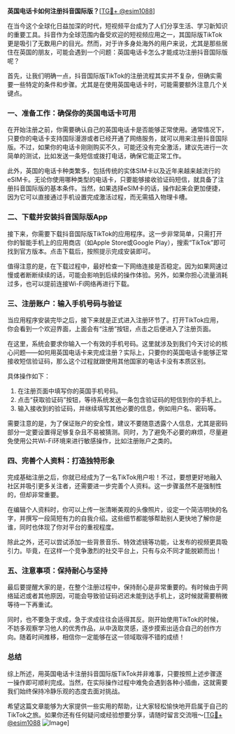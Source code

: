 **英国电话卡如何注册抖音国际版？**[[TG💪+ @esim1088](https://t.me/s/esim1088)]

在当今这个全球化日益加深的时代，短视频平台成为了人们分享生活、学习新知识的重要工具。抖音作为全球范围内备受欢迎的短视频应用之一，其国际版TikTok更是吸引了无数用户的目光。然而，对于许多身处海外的用户来说，尤其是那些居住在英国的朋友，可能会遇到一个问题：英国电话卡怎么才能成功注册抖音国际版呢？

首先，让我们明确一点，抖音国际版TikTok的注册流程其实并不复杂，但确实需要一些特定的条件和步骤。尤其是在使用英国电话卡时，可能需要额外注意几个关键点。

### **一、准备工作：确保你的英国电话卡可用**

在开始注册之前，你需要确认自己的英国电话卡是否能够正常使用。通常情况下，只要你的电话卡支持国际漫游或者已经开通了网络服务，就可以用来注册抖音国际版。不过，如果你的电话卡刚刚购买不久，可能还没有完全激活，建议先进行一次简单的测试，比如发送一条短信或拨打电话，确保它能正常工作。

此外，英国的电话卡种类繁多，包括传统的实体SIM卡以及近年来越来越流行的eSIM卡。无论你使用哪种类型的电话卡，只要能够接收验证码短信，就具备了注册抖音国际版的基本条件。当然，如果选择eSIM卡的话，操作起来会更加便捷，因为它可以直接通过手机设置完成激活过程，而无需插入物理卡槽。

### **二、下载并安装抖音国际版App**

接下来，你需要下载抖音国际版TikTok的应用程序。这一步非常简单，只需打开你的智能手机上的应用商店（如Apple Store或Google Play），搜索“TikTok”即可找到官方版本。点击下载后，按照提示完成安装即可。

值得注意的是，在下载过程中，最好检查一下网络连接是否稳定。因为如果网速过慢或者断断续续的话，可能会影响到后续的操作体验。另外，如果你担心流量消耗过多，也可以提前连接Wi-Fi网络再进行下载。

### **三、注册账户：输入手机号码与验证**

当应用程序安装完毕之后，接下来就是正式进入注册环节了。打开TikTok应用，你会看到一个欢迎界面，上面会有“注册”按钮，点击之后便进入了注册页面。

在这里，系统会要求你输入一个有效的手机号码。这里就涉及到我们今天讨论的核心问题——如何用英国电话卡来完成注册？实际上，只要你的英国电话卡能够正常接收短信验证码，那么这个过程就跟使用其他国家的电话卡没有本质区别。

具体操作如下：
1. 在注册页面中填写你的英国手机号码。
2. 点击“获取验证码”按钮，等待系统发送一条包含验证码的短信到你的手机上。
3. 输入接收到的验证码，并继续填写其他必要的信息，例如用户名、密码等。

需要注意的是，为了保证账户的安全性，建议不要随意透露个人信息，尤其是密码部分一定要设置得足够复杂且不易被猜测。同时，为了避免不必要的麻烦，尽量避免使用公共Wi-Fi环境来进行敏感操作，比如注册账户之类的。

### **四、完善个人资料：打造独特形象**

完成基础注册之后，你就已经成为了一名TikTok用户啦！不过，要想更好地融入社区并吸引更多关注者，还需要进一步完善个人资料。这一步骤虽然不是强制性的，但却非常重要。

在编辑个人资料时，你可以上传一张清晰美观的头像照片，设定一个简洁明快的名字，并撰写一段简短有力的自我介绍。这些细节都能够帮助别人更快地了解你是谁，同时也体现了你对平台的重视程度。

除此之外，还可以尝试添加一些背景音乐、特效滤镜等功能，让发布的视频更具吸引力。毕竟，在这样一个竞争激烈的社交平台上，只有与众不同才能脱颖而出！

### **五、注意事项：保持耐心与坚持**

最后要提醒大家的是，在整个注册过程中，保持耐心是非常重要的。有时候由于网络延迟或者其他原因，可能会导致验证码迟迟未能到达手机上，这时候就需要稍微等待一下再重试。

同时，也不要急于求成，急于求成往往会适得其反。刚开始使用TikTok的时候，不妨多观察学习他人的优秀作品，从中汲取灵感，逐步摸索出适合自己的创作方向。随着时间推移，相信你一定能够在这一领域取得不错的成绩！

### **总结**

综上所述，用英国电话卡注册抖音国际版TikTok并非难事，只要按照上述步骤逐一操作即可顺利完成。当然，在实际操作过程中难免会遇到各种小插曲，这就需要我们始终保持冷静乐观的态度去面对挑战。

希望这篇文章能够为大家提供一些实用的帮助，让大家轻松愉快地开启属于自己的TikTok之旅。如果你还有任何疑问或经验想要分享，请随时留言交流哦～[[TG💪+ @esim1088](https://t.me/s/esim1088) ![Image](https://i.postimg.cc/4NQfJmqS/Snipaste-2025-05-13-00-14-12.png)]